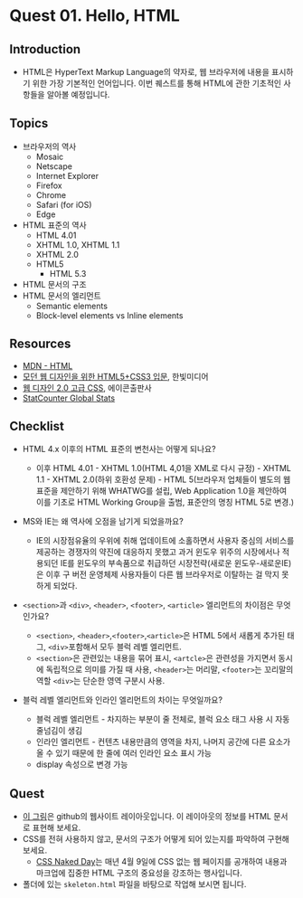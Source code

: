 # Quest 01. Hello, HTML


## Introduction
* HTML은 HyperText Markup Language의 약자로, 웹 브라우저에 내용을 표시하기 위한 가장 기본적인 언어입니다. 이번 퀘스트를 통해 HTML에 관한 기초적인 사항들을 알아볼 예정입니다.

## Topics
* 브라우저의 역사
  * Mosaic
  * Netscape
  * Internet Explorer
  * Firefox
  * Chrome
  * Safari (for iOS)
  * Edge
* HTML 표준의 역사
  * HTML 4.01
  * XHTML 1.0, XHTML 1.1
  * XHTML 2.0
  * HTML5
    * HTML 5.3
* HTML 문서의 구조
* HTML 문서의 엘리먼트
  * Semantic elements
  * Block-level elements vs Inline elements

## Resources
* [MDN - HTML](https://developer.mozilla.org/ko/docs/Web/HTML)
* [모던 웹 디자인을 위한 HTML5+CSS3 입문](http://www.yes24.com/24/Goods/15683538?Acode=101), 한빛미디어
* [웹 디자인 2.0 고급 CSS](http://www.yes24.com/24/Goods/2808075?Acode=101), 에이콘출판사
* [StatCounter Global Stats](http://gs.statcounter.com/)

## Checklist
* HTML 4.x 이후의 HTML 표준의 변천사는 어떻게 되나요?

  * 이후 HTML 4.01 - XHTML 1.0(HTML 4,01을 XML로 다시 규정) - XHTML 1.1 - XHTML 2.0(하위 호환성 문제) - HTML 5(브라우저 업체들이 별도의 웹 표준을 제안하기 위해 WHATWG를 설립, Web Application 1.0을 제안하여 이를 기초로 HTML Working Group을 출범, 표준안의 명칭 HTML 5로 변경.)

* MS와 IE는 왜 역사에 오점을 남기게 되었을까요?

  * IE의 시장점유율의 우위에 취해 업데이트에 소홀하면서 사용자 중심의 서비스를 제공하는 경쟁자의 약진에 대응하지 못했고 과거 윈도우 위주의 시장에서나 적용되던 IE를 윈도우의 부속품으로 취급하던 시장전략(새로운 윈도우-새로운IE)은 이후 구 버전 운영체제 사용자들이 다른 웹 브라우저로 이탈하는 걸 막지 못하게 되었다.

* `<section>`과 `<div>`, `<header>`, `<footer>`, `<article>` 엘리먼트의 차이점은 무엇인가요?

  * `<section>`, `<header>`,`<footer>`,`<article>`은 HTML 5에서 새롭게 추가된 태그, `<div>`포함해서 모두 블럭 레벨 엘리먼트.
  * `<section>`은 관련있는 내용을 묶어 표시, `<artcle>`은 관련성을 가지면서 동시에 독립적으로 의미를 가질 때 사용, `<header>`는 머리말, `<footer>`는 꼬리말의 역할 `<div>`는 단순한 영역 구분시 사용.

* 블럭 레벨 엘리먼트와 인라인 엘리먼트의 차이는 무엇일까요?

  * 블럭 레벨 엘리먼트 - 차지하는 부분이 줄 전체로, 블럭 요소 태그 사용 시 자동 줄넘김이 생김
  * 인라인 엘리먼트 - 컨텐츠 내용만큼의 영역을 차지, 나머지 공간에 다른 요소가 올 수 있기 때문에 한 줄에 여러 인라인 요소 표시 가능
  * display 속성으로 변경 가능

## Quest
* [이 그림](github.png)은 github의 웹사이트 레이아웃입니다. 이 레이아웃의 정보를 HTML 문서로 표현해 보세요.
* CSS를 전혀 사용하지 않고, 문서의 구조가 어떻게 되어 있는지를 파악하여 구현해 보세요.
  * [CSS Naked Day](http://meiert.com/en/blog/20150319/css-naked-day/)는 매년 4월 9일에 CSS 없는 웹 페이지를 공개하여 내용과 마크업에 집중한 HTML 구조의 중요성을 강조하는 행사입니다.
* 폴더에 있는 `skeleton.html` 파일을 바탕으로 작업해 보시면 됩니다.
